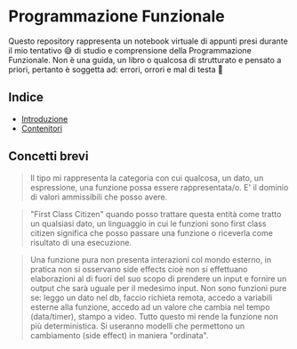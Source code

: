 # Programmazione Funzionale

Questo repository rappresenta un notebook virtuale di appunti presi durante il mio tentativo 😅 di studio e comprensione della Programmazione Funzionale.
Non è una guida, un libro o qualcosa di strutturato e pensato a priori, pertanto è soggetta ad: errori, orrori e mal di testa 🤕

## Indice

* [Introduzione](./intro-fp.md)
* [Contenitori](./container.md)

## Concetti brevi

> Il tipo mi rappresenta la categoria con cui qualcosa, un dato, un espressione, una funzione possa essere rappresentata/o. E' il dominio di valori ammissibili che posso avere.

> "First Class Citizen" quando posso trattare questa entità come tratto un qualsiasi dato, un linguaggio in cui le funzioni sono first class citizen significa che posso passare una funzione o riceverla come risultato di una esecuzione.

> Una funzione pura non presenta interazioni col mondo esterno, in pratica non si osservano side effects cioè non si effettuano elaborazioni al di fuori del suo scopo di prendere un input e fornire un output che sarà uguale per il medesimo input. Non sono funzioni pure se: leggo un dato nel db, faccio richieta remota, accedo a variabili esterne alla funzione, accedo ad un valore che cambia nel tempo (data/timer), stampo a video. Tutto questo mi rende la funzione non più deterministica. Si useranno modelli che permettono un cambiamento (side effect) in maniera "ordinata".